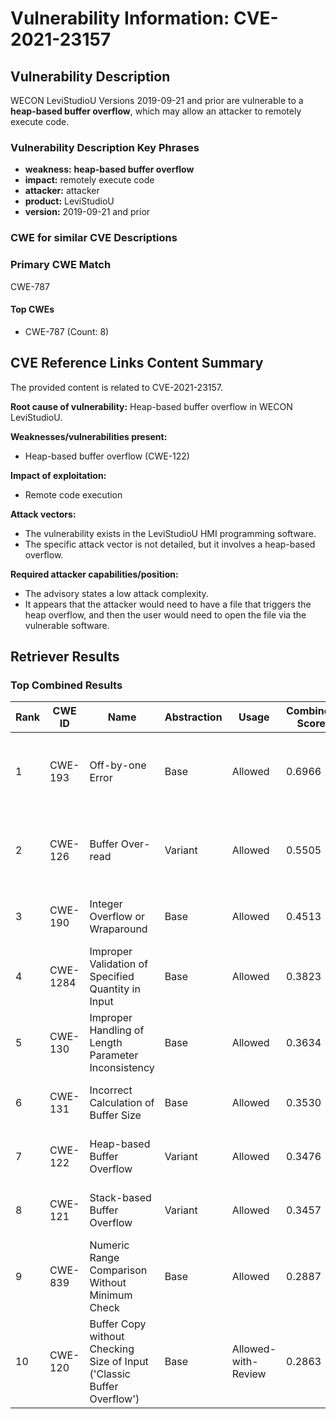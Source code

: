 # Vulnerability Information: CVE-2021-23157

## Vulnerability Description
WECON LeviStudioU Versions 2019-09-21 and prior are vulnerable to a **heap-based buffer overflow**, which may allow an attacker to remotely execute code.

### Vulnerability Description Key Phrases
- **weakness:** **heap-based buffer overflow**
- **impact:** remotely execute code
- **attacker:** attacker
- **product:** LeviStudioU
- **version:** 2019-09-21 and prior

### CWE for similar CVE Descriptions
### Primary CWE Match
CWE-787

#### Top CWEs
- CWE-787 (Count: 8)

## CVE Reference Links Content Summary
The provided content is related to CVE-2021-23157.

**Root cause of vulnerability:** Heap-based buffer overflow in WECON LeviStudioU.

**Weaknesses/vulnerabilities present:**
- Heap-based buffer overflow (CWE-122)

**Impact of exploitation:**
- Remote code execution

**Attack vectors:**
- The vulnerability exists in the LeviStudioU HMI programming software.
- The specific attack vector is not detailed, but it involves a heap-based overflow.

**Required attacker capabilities/position:**
- The advisory states a low attack complexity.
- It appears that the attacker would need to have a file that triggers the heap overflow, and then the user would need to open the file via the vulnerable software.

## Retriever Results

### Top Combined Results

| Rank | CWE ID | Name | Abstraction | Usage | Combined Score | Retrievers | Individual Scores |
|------|--------|------|-------------|-------|---------------|------------|-------------------|
| 1 | CWE-193 | Off-by-one Error | Base | Allowed | 0.6966 | dense, sparse, graph | dense: 0.554, sparse: 0.159, graph: 0.917 |
| 2 | CWE-126 | Buffer Over-read | Variant | Allowed | 0.5505 | dense, sparse, graph | dense: 0.563, sparse: 0.147, graph: 0.645 |
| 3 | CWE-190 | Integer Overflow or Wraparound | Base | Allowed | 0.4513 | sparse, graph | sparse: 0.164, graph: 1.000 |
| 4 | CWE-1284 | Improper Validation of Specified Quantity in Input | Base | Allowed | 0.3823 | sparse, graph | sparse: 0.148, graph: 0.832 |
| 5 | CWE-130 | Improper Handling of Length Parameter Inconsistency | Base | Allowed | 0.3634 | dense, sparse | dense: 0.558, sparse: 0.147 |
| 6 | CWE-131 | Incorrect Calculation of Buffer Size | Base | Allowed | 0.3530 | dense, sparse | dense: 0.550, sparse: 0.136 |
| 7 | CWE-122 | Heap-based Buffer Overflow | Variant | Allowed | 0.3476 | dense, sparse | dense: 0.555, sparse: 0.172 |
| 8 | CWE-121 | Stack-based Buffer Overflow | Variant | Allowed | 0.3457 | dense, sparse | dense: 0.573, sparse: 0.154 |
| 9 | CWE-839 | Numeric Range Comparison Without Minimum Check | Base | Allowed | 0.2887 | sparse, graph | sparse: 0.129, graph: 0.602 |
| 10 | CWE-120 | Buffer Copy without Checking Size of Input ('Classic Buffer Overflow') | Base | Allowed-with-Review | 0.2863 | sparse, graph | sparse: 0.130, graph: 0.631 |

